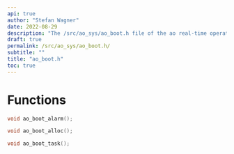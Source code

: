 ```yaml
---
api: true
author: "Stefan Wagner"
date: 2022-08-29
description: "The /src/ao_sys/ao_boot.h file of the ao real-time operating system."
draft: true
permalink: /src/ao_sys/ao_boot.h/
subtitle: ""
title: "ao_boot.h"
toc: true
---
```


# Functions

```c
void ao_boot_alarm();
```

```c
void ao_boot_alloc();
```

```c
void ao_boot_task();
```

